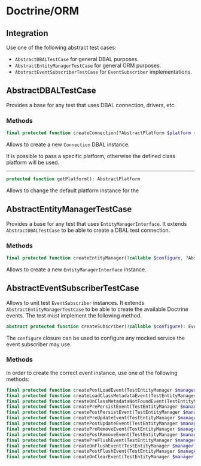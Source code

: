 # Doctrine/ORM

## Integration

Use one of the following abstract test cases:

- `AbstractDBALTestCase` for general DBAL purposes.
- `AbstractEntityManagerTestCase` for general ORM purposes.
- `AbstractEventSubscriberTestCase` for `EventSubscriber` implementations.

## AbstractDBALTestCase

Provides a base for any test that uses DBAL connection, drivers, etc.

### Methods

```php
final protected function createConnection(?AbstractPlatform $platform = null): TestDBALConnection;
```

Allows to create a new `Connection` DBAL instance.

It is possible to pass a specific platform, otherwise the defined class platform will be used.

---

```php
protected function getPlatform(): AbstractPlatform
```

Allows to change the default platform instance for the

## AbstractEntityManagerTestCase

Provides a base for any test that uses `EntityManagerInterface`. It extends `AbstractDBALTestCase` to be able to create
a DBAL test connection.

### Methods

```php
final protected function createEntityManager(?callable $configure, ?AbstractPlatform $platform = null): TestEntityManager
```

Allows to create a new `EntityManagerInterface` instance.

## AbstractEventSubscriberTestCase

Allows to unit test `EventSubscriber` instances. It extends `AbstractEntityManagerTestCase` to be able to create
the available Doctrine events. The test must implement the following method.

```php
abstract protected function createSubscriber(?callable $configure): EventSubscriber;
```

The `configure` closure can be used to configure any mocked service the event subscriber may use.

### Methods

In order to create the correct event instance, use one of the following methods:

```php
final protected function createPostLoadEvent(TestEntityManager $manager, object $object): Event\PostLoadEventArgs;
final protected function createLoadClassMetadataEvent(TestEntityManager $manager, ClassMetadata $classMetadata): Event\LoadClassMetadataEventArgs;
final protected function createOnClassMetadataNotFoundEvent(TestEntityManager $manager, string $className): Event\OnClassMetadataNotFoundEventArgs;
final protected function createPrePersistEvent(TestEntityManager $manager, object $object): Event\PrePersistEventArgs;
final protected function createPostPersistEvent(TestEntityManager $manager, object $object): Event\PostPersistEventArgs;
final protected function createPreUpdateEvent(TestEntityManager $manager, object $object, array &$changeSet): Event\PreUpdateEventArgs;
final protected function createPostUpdateEvent(TestEntityManager $manager, object $object): Event\PostUpdateEventArgs;
final protected function createPreRemoveEvent(TestEntityManager $manager, object $object): Event\PreRemoveEventArgs;
final protected function createPostRemoveEvent(TestEntityManager $manager, object $object): Event\PostRemoveEventArgs;
final protected function createPreFlushEvent(TestEntityManager $manager): Event\PreFlushEventArgs;
final protected function createOnFlushEvent(TestEntityManager $manager): Event\OnFlushEventArgs;
final protected function createPostFlushEvent(TestEntityManager $manager): Event\PostFlushEventArgs;
final protected function createOnClearEvent(TestEntityManager $manager): Event\OnClearEventArgs;
```

